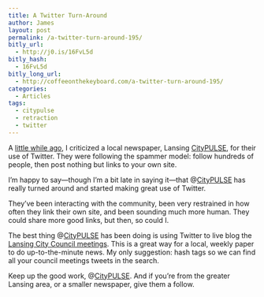 ```yaml
---
title: A Twitter Turn-Around
author: James
layout: post
permalink: /a-twitter-turn-around-195/
bitly_url:
  - http://j0.is/16FvL5d
bitly_hash:
  - 16FvL5d
bitly_long_url:
  - http://coffeeonthekeyboard.com/a-twitter-turn-around-195/
categories:
  - Articles
tags:
  - citypulse
  - retraction
  - twitter
---
```

A [little while ago][1], I criticized a local newspaper, Lansing [CityPULSE][2], for their use of Twitter. They were following the spammer model: follow hundreds of people, then post nothing but links to your own site.

I&#8217;m happy to say—though I&#8217;m a bit late in saying it—that @[CityPULSE][3] has really turned around and started making great use of Twitter.

They&#8217;ve been interacting with the community, been very restrained in how often they link their own site, and been sounding much more human. They could share more good links, but then, so could I.

The best thing @[CityPULSE][3] has been doing is using Twitter to live blog the [Lansing City Council meetings][4]. This is a great way for a local, weekly paper to do up-to-the-minute news. My only suggestion: hash tags so we can find all your council meetings tweets in the search.

Keep up the good work, @[CityPULSE][3]. And if you&#8217;re from the greater Lansing area, or a smaller newspaper, give them a follow.

 [1]: http://coffeeonthekeyboard.com/oh-the-humanity-of-twitter-155/ "little while ago"
 [2]: http://www.lansingcitypulse.com/lansing/
 [3]: http://twitter.com/CityPULSE
 [4]: http://twitter.com/CityPulse/status/1442006038
